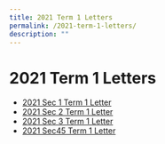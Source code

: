 ```yaml
---
title: 2021 Term 1 Letters
permalink: /2021-term-1-letters/
description: ""
---
```

# **2021 Term 1 Letters**

*   [2021 Sec 1 Term 1 Letter](/files/2021-Sec-1-Term-Letter.pdf)
*   [2021 Sec 2 Term 1 Letter](/files/2021-Sec-2-Term-1-Letter.pdf)
*   [2021 Sec 3 Term 1 Letter](/files/2021-Sec-3-Term-1-Letter.pdf)
*   [2021 Sec45 Term 1 Letter](/files/2021-Sec-45-Term-1-Letter.pdf)
